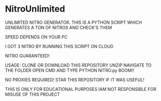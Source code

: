 # NitroUnlimited
UNLIMITED NITRO GENERATOR. THIS IS A PYTHON SCRIPT WHICH GENERATES A TON OF NITROS AND CHECK'S THEM

SPEED DEPENDS ON YOUR PC

I GOT 3 NITRO BY RUNNING THIS SCRIPT ON CLOUD

NITRO GUARANTEED!


USAGE:
CLONE OR DOWNLOAD THIS REPOSITORY
UNZIP
NAVIGATE TO THE FOLDER
OPEN CMD AND TYPE 
PYTHON NITRO.py
BOOM!!

NO PROXIES REQUIRED!
STAR THIS REPOSITORY IF IT WAS USEFUL!


THIS IS ONLY FOR EDUCATIONAL PURPOSES IAM NOT RESPONSIBLE FOR MISUSE OF THIS PROJECT
